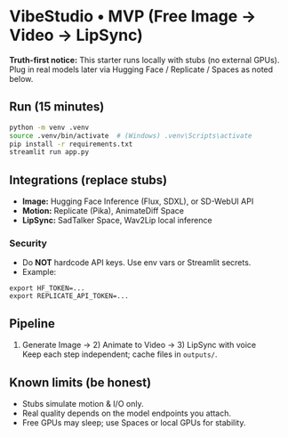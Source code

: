# VibeStudio • MVP (Free Image → Video → LipSync)

**Truth-first notice:** This starter runs locally with stubs (no external GPUs).  
Plug in real models later via Hugging Face / Replicate / Spaces as noted below.

## Run (15 minutes)
```bash
python -m venv .venv
source .venv/bin/activate  # (Windows) .venv\Scripts\activate
pip install -r requirements.txt
streamlit run app.py
```

## Integrations (replace stubs)
- **Image:** Hugging Face Inference (Flux, SDXL), or SD-WebUI API
- **Motion:** Replicate (Pika), AnimateDiff Space
- **LipSync:** SadTalker Space, Wav2Lip local inference

### Security
- Do **NOT** hardcode API keys. Use env vars or Streamlit secrets.
- Example:
```
export HF_TOKEN=...
export REPLICATE_API_TOKEN=...
```

## Pipeline
1) Generate Image → 2) Animate to Video → 3) LipSync with voice  
Keep each step independent; cache files in `outputs/`.

## Known limits (be honest)
- Stubs simulate motion & I/O only.
- Real quality depends on the model endpoints you attach.
- Free GPUs may sleep; use Spaces or local GPUs for stability.